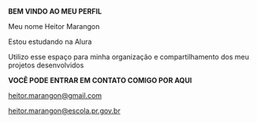 **BEM VINDO AO MEU PERFIL**

Meu nome Heitor Marangon



Estou estudando na Alura



Utilizo esse espaço para minha organização e compartilhamento dos meu projetos desenvolvidos



**VOCÊ PODE ENTRAR EM CONTATO COMIGO POR AQUI**


heitor.marangon@gmail.com



heitor.marangon@escola.pr.gov.br



